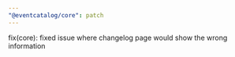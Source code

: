 ```yaml
---
"@eventcatalog/core": patch
---
```


fix(core): fixed issue where changelog page would show the wrong information
